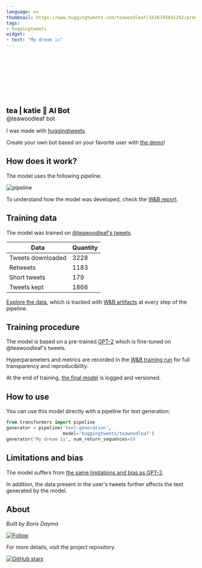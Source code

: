 ```yaml
---
language: en
thumbnail: https://www.huggingtweets.com/teawoodleaf/1616745041242/predictions.png
tags:
- huggingtweets
widget:
- text: "My dream is"
---
```


<div>
<div style="width: 132px; height:132px; border-radius: 50%; background-size: cover; background-image: url('https://pbs.twimg.com/profile_images/1311111653019316225/54KQc064_400x400.jpg')">
</div>
<div style="margin-top: 8px; font-size: 19px; font-weight: 800">tea | katie 🤖 AI Bot </div>
<div style="font-size: 15px">@teawoodleaf bot</div>
</div>

I was made with [huggingtweets](https://github.com/borisdayma/huggingtweets).

Create your own bot based on your favorite user with [the demo](https://colab.research.google.com/github/borisdayma/huggingtweets/blob/master/huggingtweets-demo.ipynb)!

## How does it work?

The model uses the following pipeline.

![pipeline](https://github.com/borisdayma/huggingtweets/blob/master/img/pipeline.png?raw=true)

To understand how the model was developed, check the [W&B report](https://wandb.ai/wandb/huggingtweets/reports/HuggingTweets-Train-a-Model-to-Generate-Tweets--VmlldzoxMTY5MjI).

## Training data

The model was trained on [@teawoodleaf's tweets](https://twitter.com/teawoodleaf).

| Data | Quantity |
| --- | --- |
| Tweets downloaded | 3228 |
| Retweets | 1183 |
| Short tweets | 179 |
| Tweets kept | 1866 |

[Explore the data](https://wandb.ai/wandb/huggingtweets/runs/26chzppk/artifacts), which is tracked with [W&B artifacts](https://docs.wandb.com/artifacts) at every step of the pipeline.

## Training procedure

The model is based on a pre-trained [GPT-2](https://huggingface.co/gpt2) which is fine-tuned on @teawoodleaf's tweets.

Hyperparameters and metrics are recorded in the [W&B training run](https://wandb.ai/wandb/huggingtweets/runs/2bexjaz6) for full transparency and reproducibility.

At the end of training, [the final model](https://wandb.ai/wandb/huggingtweets/runs/2bexjaz6/artifacts) is logged and versioned.

## How to use

You can use this model directly with a pipeline for text generation:

```python
from transformers import pipeline
generator = pipeline('text-generation',
                     model='huggingtweets/teawoodleaf')
generator("My dream is", num_return_sequences=5)
```

## Limitations and bias

The model suffers from [the same limitations and bias as GPT-2](https://huggingface.co/gpt2#limitations-and-bias).

In addition, the data present in the user's tweets further affects the text generated by the model.

## About

*Built by Boris Dayma*

[![Follow](https://img.shields.io/twitter/follow/borisdayma?style=social)](https://twitter.com/intent/follow?screen_name=borisdayma)

For more details, visit the project repository.

[![GitHub stars](https://img.shields.io/github/stars/borisdayma/huggingtweets?style=social)](https://github.com/borisdayma/huggingtweets)
